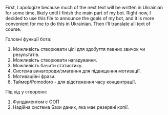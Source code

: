 First, I apologize because much of the next text will be written in Ukrainian for some time, likely until I finish the main part of my bot. Right now, I decided to use this file to announce the goals of my bot, and it is more convenient for me to do this in Ukrainian. 
Then i'll translate all text of course.

Головні функції бота:
1. Можливість створювати цілі для здобуття певних звичок чи результатів.
2. Можливість створювати нагадування.
3. Можливість бачити статистику.
4. Система винагороди/змагання для підвищення мотивації.
5. Мотиваційні фрази.
6. Таймер/Pomodoro - для відстеження часу концентрації.

Під хід у створенн:
1. Фундаментом є ООП
2. Надійна система Бази даних, яка має резервні копії.
